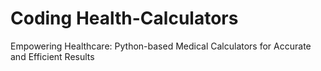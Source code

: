 # Coding Health-Calculators
Empowering Healthcare: Python-based Medical Calculators for Accurate and Efficient Results
